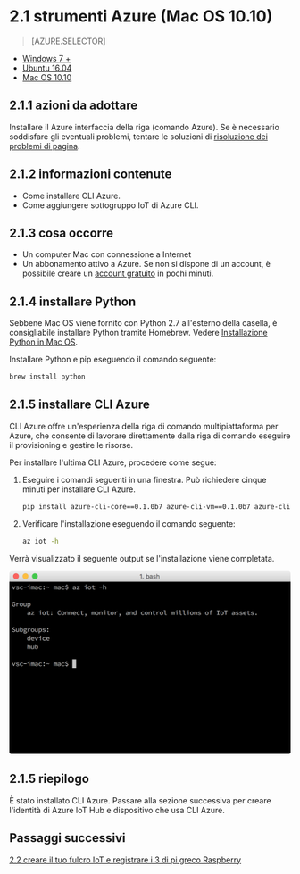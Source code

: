 <properties
 pageTitle="Ottenere strumenti Azure (Mac OS 10.10) | Microsoft Azure"
 description="Installare Python e Azure della riga di comando CLI (interfaccia Azure) in Mac OS."
 services="iot-hub"
 documentationCenter=""
 authors="shizn"
 manager="timlt"
 tags=""
 keywords=""/>

<tags
 ms.service="iot-hub"
 ms.devlang="multiple"
 ms.topic="article"
 ms.tgt_pltfrm="na"
 ms.workload="na"
 ms.date="10/21/2016"
 ms.author="xshi"/>

# <a name="21-get-azure-tools-macos-1010"></a>2.1 strumenti Azure (Mac OS 10.10)

> [AZURE.SELECTOR]
- [Windows 7 +](iot-hub-raspberry-pi-kit-node-lesson2-get-azure-tools-win32.md)
- [Ubuntu 16.04](iot-hub-raspberry-pi-kit-node-lesson2-get-azure-tools-ubuntu.md)
- [Mac OS 10.10](iot-hub-raspberry-pi-kit-node-lesson2-get-azure-tools-mac.md)

## <a name="211-what-you-will-do"></a>2.1.1 azioni da adottare

Installare il Azure interfaccia della riga (comando Azure). Se è necessario soddisfare gli eventuali problemi, tentare le soluzioni di [risoluzione dei problemi di pagina](iot-hub-raspberry-pi-kit-node-troubleshooting.md).

## <a name="212-what-you-will-learn"></a>2.1.2 informazioni contenute

- Come installare CLI Azure.
- Come aggiungere sottogruppo IoT di Azure CLI.

## <a name="213-what-you-need"></a>2.1.3 cosa occorre

- Un computer Mac con connessione a Internet
- Un abbonamento attivo a Azure. Se non si dispone di un account, è possibile creare un [account gratuito](https://azure.microsoft.com/free/) in pochi minuti.

## <a name="214-install-python"></a>2.1.4 installare Python

Sebbene Mac OS viene fornito con Python 2.7 all'esterno della casella, è consigliabile installare Python tramite Homebrew. Vedere [Installazione Python in Mac OS](http://docs.python-guide.org/en/latest/starting/install/osx/).

Installare Python e pip eseguendo il comando seguente:

```bash
brew install python
```

## <a name="215-install-the-azure-cli"></a>2.1.5 installare CLI Azure

CLI Azure offre un'esperienza della riga di comando multipiattaforma per Azure, che consente di lavorare direttamente dalla riga di comando eseguire il provisioning e gestire le risorse. 

Per installare l'ultima CLI Azure, procedere come segue:

1. Eseguire i comandi seguenti in una finestra. Può richiedere cinque minuti per installare CLI Azure.

    ```bash
    pip install azure-cli-core==0.1.0b7 azure-cli-vm==0.1.0b7 azure-cli-storage==0.1.0b7 azure-cli-role==0.1.0b7 azure-cli-resource==0.1.0b7 azure-cli-profile==0.1.0b7 azure-cli-network==0.1.0b7 azure-cli-iot==0.1.0b7 azure-cli-feedback==0.1.0b7 azure-cli-configure==0.1.0b7 azure-cli-component==0.1.0b7 azure-cli==0.1.0b7
    ```

2. Verificare l'installazione eseguendo il comando seguente:

    ```bash
    az iot -h
    ```
  
Verrà visualizzato il seguente output se l'installazione viene completata.

![AZ iot -h](media/iot-hub-raspberry-pi-lessons/lesson2/az_iot_help_osx.png)

## <a name="215-summary"></a>2.1.5 riepilogo

È stato installato CLI Azure. Passare alla sezione successiva per creare l'identità di Azure IoT Hub e dispositivo che usa CLI Azure.

## <a name="next-steps"></a>Passaggi successivi

[2.2 creare il tuo fulcro IoT e registrare i 3 di pi greco Raspberry](iot-hub-raspberry-pi-kit-node-lesson2-prepare-azure-iot-hub.md)
